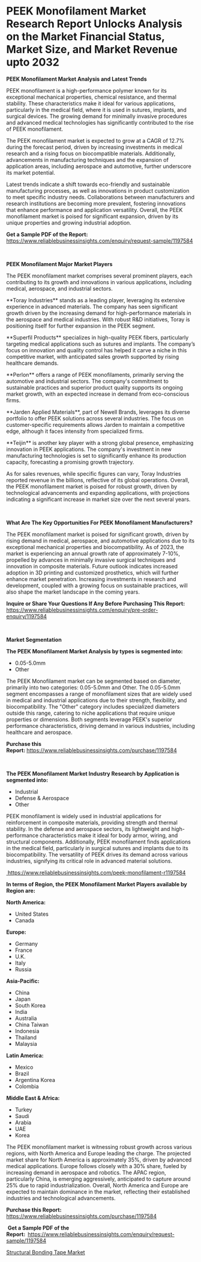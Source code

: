 <p><h1>PEEK Monofilament Market Research Report Unlocks Analysis on the Market Financial Status, Market Size, and Market Revenue upto 2032</h1></p><p><strong>PEEK Monofilament Market Analysis and Latest Trends</strong></p>
<p><p>PEEK monofilament is a high-performance polymer known for its exceptional mechanical properties, chemical resistance, and thermal stability. These characteristics make it ideal for various applications, particularly in the medical field, where it is used in sutures, implants, and surgical devices. The growing demand for minimally invasive procedures and advanced medical technologies has significantly contributed to the rise of PEEK monofilament.</p><p>The PEEK monofilament market is expected to grow at a CAGR of 12.7% during the forecast period, driven by increasing investments in medical research and a rising focus on biocompatible materials. Additionally, advancements in manufacturing techniques and the expansion of application areas, including aerospace and automotive, further underscore its market potential.</p><p>Latest trends indicate a shift towards eco-friendly and sustainable manufacturing processes, as well as innovations in product customization to meet specific industry needs. Collaborations between manufacturers and research institutions are becoming more prevalent, fostering innovations that enhance performance and application versatility. Overall, the PEEK monofilament market is poised for significant expansion, driven by its unique properties and growing industrial adoption.</p></p>
<p><strong>Get a Sample PDF of the Report:&nbsp;</strong> <a href="https://www.reliablebusinessinsights.com/enquiry/request-sample/1197584?utm_campaign=2761&utm_medium=2&utm_source=Github&utm_content=ia&utm_term=01042025&utm_id=peek-monofilament">https://www.reliablebusinessinsights.com/enquiry/request-sample/1197584</a></p>
<p>&nbsp;</p>
<p><strong>PEEK Monofilament Major Market Players</strong></p>
<p><p>The PEEK monofilament market comprises several prominent players, each contributing to its growth and innovations in various applications, including medical, aerospace, and industrial sectors. </p><p>**Toray Industries** stands as a leading player, leveraging its extensive experience in advanced materials. The company has seen significant growth driven by the increasing demand for high-performance materials in the aerospace and medical industries. With robust R&D initiatives, Toray is positioning itself for further expansion in the PEEK segment.</p><p>**Superfil Products** specializes in high-quality PEEK fibers, particularly targeting medical applications such as sutures and implants. The company’s focus on innovation and quality control has helped it carve a niche in this competitive market, with anticipated sales growth supported by rising healthcare demands.</p><p>**Perlon** offers a range of PEEK monofilaments, primarily serving the automotive and industrial sectors. The company's commitment to sustainable practices and superior product quality supports its ongoing market growth, with an expected increase in demand from eco-conscious firms.</p><p>**Jarden Applied Materials**, part of Newell Brands, leverages its diverse portfolio to offer PEEK solutions across several industries. The focus on customer-specific requirements allows Jarden to maintain a competitive edge, although it faces intensity from specialized firms.</p><p>**Teijin** is another key player with a strong global presence, emphasizing innovation in PEEK applications. The company's investment in new manufacturing technologies is set to significantly enhance its production capacity, forecasting a promising growth trajectory.</p><p>As for sales revenues, while specific figures can vary, Toray Industries reported revenue in the billions, reflective of its global operations. Overall, the PEEK monofilament market is poised for robust growth, driven by technological advancements and expanding applications, with projections indicating a significant increase in market size over the next several years.</p></p>
<p>&nbsp;</p>
<p><strong>What Are The Key Opportunities For PEEK Monofilament Manufacturers?</strong></p>
<p><p>The PEEK monofilament market is poised for significant growth, driven by rising demand in medical, aerospace, and automotive applications due to its exceptional mechanical properties and biocompatibility. As of 2023, the market is experiencing an annual growth rate of approximately 7-10%, propelled by advances in minimally invasive surgical techniques and innovation in composite materials. Future outlook indicates increased adoption in 3D printing and customized prosthetics, which will further enhance market penetration. Increasing investments in research and development, coupled with a growing focus on sustainable practices, will also shape the market landscape in the coming years.</p></p>
<p><strong>Inquire or Share Your Questions If Any Before Purchasing This Report:</strong> <a href="https://www.reliablebusinessinsights.com/enquiry/pre-order-enquiry/1197584?utm_campaign=2761&utm_medium=2&utm_source=Github&utm_content=ia&utm_term=01042025&utm_id=peek-monofilament">https://www.reliablebusinessinsights.com/enquiry/pre-order-enquiry/1197584</a></p>
<p>&nbsp;</p>
<p><strong>Market Segmentation</strong></p>
<p><strong>The PEEK Monofilament Market Analysis by types is segmented into:</strong></p>
<p><ul><li>0.05-5.0mm</li><li>Other</li></ul></p>
<p><p>The PEEK Monofilament market can be segmented based on diameter, primarily into two categories: 0.05-5.0mm and Other. The 0.05-5.0mm segment encompasses a range of monofilament sizes that are widely used in medical and industrial applications due to their strength, flexibility, and biocompatibility. The "Other" category includes specialized diameters outside this range, catering to niche applications that require unique properties or dimensions. Both segments leverage PEEK's superior performance characteristics, driving demand in various industries, including healthcare and aerospace.</p></p>
<p><strong>Purchase this Report:&nbsp;</strong><a href="https://www.reliablebusinessinsights.com/purchase/1197584?utm_campaign=2761&utm_medium=2&utm_source=Github&utm_content=ia&utm_term=01042025&utm_id=peek-monofilament">https://www.reliablebusinessinsights.com/purchase/1197584</a></p>
<p>&nbsp;</p>
<p><strong>The PEEK Monofilament Market Industry Research by Application is segmented into:</strong></p>
<p><ul><li>Industrial</li><li>Defense & Aerospace</li><li>Other</li></ul></p>
<p><p>PEEK monofilament is widely used in industrial applications for reinforcement in composite materials, providing strength and thermal stability. In the defense and aerospace sectors, its lightweight and high-performance characteristics make it ideal for body armor, wiring, and structural components. Additionally, PEEK monofilament finds applications in the medical field, particularly in surgical sutures and implants due to its biocompatibility. The versatility of PEEK drives its demand across various industries, signifying its critical role in advanced material solutions.</p></p>
<p><a href="https://www.reliablebusinessinsights.com/peek-monofilament-r1197584?utm_campaign=2761&utm_medium=2&utm_source=Github&utm_content=ia&utm_term=01042025&utm_id=peek-monofilament">&nbsp;https://www.reliablebusinessinsights.com/peek-monofilament-r1197584</a></p>
<p><strong>In terms of Region, the PEEK Monofilament Market Players available by Region are:</strong></p>
<p>
    <p> <strong> North America: </strong>
        <ul>
            <li>United States</li>
            <li>Canada</li>
        </ul>
        </p> 
    <p> <strong> Europe: </strong>
        <ul>
            <li>Germany</li>
            <li>France</li>
            <li>U.K.</li>
            <li>Italy</li>
            <li>Russia</li>
        </ul>
        </p> 
    <p> <strong> Asia-Pacific: </strong>
        <ul>
            <li>China</li>
            <li>Japan</li>
            <li>South Korea</li>
            <li>India</li>
            <li>Australia</li>
            <li>China Taiwan</li>
            <li>Indonesia</li>
            <li>Thailand</li>
            <li>Malaysia</li>
        </ul>
        </p> 
    <p> <strong> Latin America: </strong>
        <ul>
            <li>Mexico</li>
            <li>Brazil</li>
            <li>Argentina Korea</li>
            <li>Colombia</li>
        </ul>
        </p> 
    <p> <strong> Middle East & Africa: </strong>
        <ul>
            <li>Turkey</li>
            <li>Saudi</li>
            <li>Arabia</li>
            <li>UAE</li>
            <li>Korea</li>
        </ul>
    </p>
    </p>
<p><p>The PEEK monofilament market is witnessing robust growth across various regions, with North America and Europe leading the charge. The projected market share for North America is approximately 35%, driven by advanced medical applications. Europe follows closely with a 30% share, fueled by increasing demand in aerospace and robotics. The APAC region, particularly China, is emerging aggressively, anticipated to capture around 25% due to rapid industrialization. Overall, North America and Europe are expected to maintain dominance in the market, reflecting their established industries and technological advancements.</p></p>
<p><strong>Purchase this Report: </strong><a href="https://www.reliablebusinessinsights.com/purchase/1197584?utm_campaign=2761&utm_medium=2&utm_source=Github&utm_content=ia&utm_term=01042025&utm_id=peek-monofilament">https://www.reliablebusinessinsights.com/purchase/1197584</a></p>
<p>&nbsp;<strong>Get a Sample PDF of the Report:&nbsp;&nbsp;</strong><a href="https://www.reliablebusinessinsights.com/enquiry/request-sample/1197584?utm_campaign=2761&utm_medium=2&utm_source=Github&utm_content=ia&utm_term=01042025&utm_id=peek-monofilament">https://www.reliablebusinessinsights.com/enquiry/request-sample/1197584</a></p>
<p><strong></strong></p>
<p><p><a href="https://github.com/saaindosya/Market-Research-Report-List-1/blob/main/structural-bonding-tape-market.md?utm_campaign=2761&utm_medium=2&utm_source=Github&utm_content=ia&utm_term=01042025&utm_id=peek-monofilament">Structural Bonding Tape Market</a></p></p>